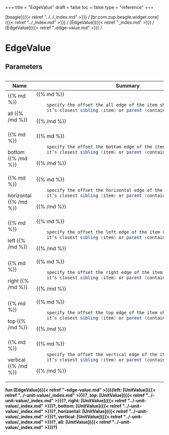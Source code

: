 +++
title = "EdgeValue"
draft = false
toc = false
type = "reference"
+++

[beagle]({{< relref "../../_index.md" >}}) / [br.com.zup.beagle.widget.core]({{< relref "../_index.md" >}}) / [EdgeValue]({{< relref "_index.md" >}}) / [EdgeValue]({{< relref "-edge-value.md" >}}) / 



# EdgeValue  


## Parameters  
<table>
  
  
<table>
  
<thead>
<tr>
<th>
Name  
</th>
<th>
Summary  
</th>
  
</tr>
</thead>
<tbody>
<tr>
<td>
{{% md %}}

all
{{% /md %}}
</td>
<td>
{{% md %}}

```java
    specify the offset the all edge of the item should have from
    it’s closest sibling (item) or parent (container).
```

{{% /md %}}
</td>
</tr>

<tr>
<td>
{{% md %}}

bottom
{{% /md %}}
</td>
<td>
{{% md %}}

```java
    specify the offset the bottom edge of the item should have from
    it’s closest sibling (item) or parent (container).
```

{{% /md %}}
</td>
</tr>

<tr>
<td>
{{% md %}}

horizontal
{{% /md %}}
</td>
<td>
{{% md %}}

```java
    specify the offset the horizontal edge of the item should have from
    it’s closest sibling (item) or parent (container).
```

{{% /md %}}
</td>
</tr>

<tr>
<td>
{{% md %}}

left
{{% /md %}}
</td>
<td>
{{% md %}}

```java
    specify the offset the left edge of the item should have from
    it’s closest sibling (item) or parent (container).
```

{{% /md %}}
</td>
</tr>

<tr>
<td>
{{% md %}}

right
{{% /md %}}
</td>
<td>
{{% md %}}

```java
    specify the offset the right edge of the item should have from
    it’s closest sibling (item) or parent (container).
```

{{% /md %}}
</td>
</tr>

<tr>
<td>
{{% md %}}

top
{{% /md %}}
</td>
<td>
{{% md %}}

```java
    specify the offset the top edge of the item should have from
    it’s closest sibling (item) or parent (container).
```

{{% /md %}}
</td>
</tr>

<tr>
<td>
{{% md %}}

vertical
{{% /md %}}
</td>
<td>
{{% md %}}

```java
    specify the offset the vertical edge of the item should have from
    it’s closest sibling (item) or parent (container).
```

{{% /md %}}
</td>
</tr>

</tbody>
</table>
  
</table>
  
  
<b><b>fun [EdgeValue]({{< relref "-edge-value.md" >}})(left: [UnitValue]({{< relref "../-unit-value/_index.md" >}})?, top: [UnitValue]({{< relref "../-unit-value/_index.md" >}})?, right: [UnitValue]({{< relref "../-unit-value/_index.md" >}})?, bottom: [UnitValue]({{< relref "../-unit-value/_index.md" >}})?, horizontal: [UnitValue]({{< relref "../-unit-value/_index.md" >}})?, vertical: [UnitValue]({{< relref "../-unit-value/_index.md" >}})?, all: [UnitValue]({{< relref "../-unit-value/_index.md" >}})?)</b></b>  



